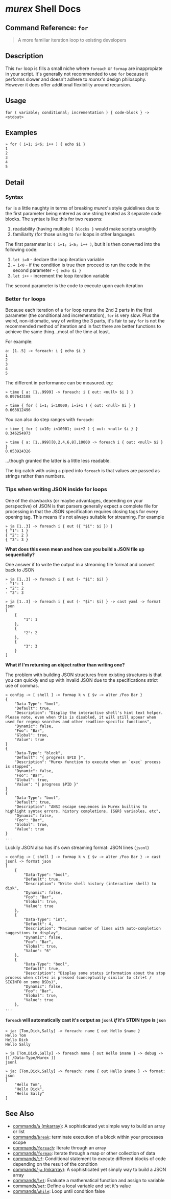 # _murex_ Shell Docs

## Command Reference: `for`

> A more familiar iteration loop to existing developers

## Description

This `for` loop is fills a small niche where `foreach` or `formap` are
inappropiate in your script. It's generally not recommended to use `for`
because it performs slower and doesn't adhere to _murex_'s design
philosophy. However it does offer additional flexibility around recursion. 

## Usage

    for ( variable; conditional; incrementation ) { code-block } -> <stdout>

## Examples

    » for ( i=1; i<6; i++ ) { echo $i }
    1
    2
    3
    4
    5

## Detail

### Syntax

`for` is a little naughty in terms of breaking _murex_'s style guidelines due
to the first parameter being entered as one string treated as 3 separate code
blocks. The syntax is like this for two reasons:
  
1. readability (having multiple `{ blocks }` would make scripts unsightly
2. familiarity (for those using to `for` loops in other languages

The first parameter is: `( i=1; i<6; i++ )`, but it is then converted into the
following code:

1. `let i=0` - declare the loop iteration variable
2. `= i<0` - if the condition is true then proceed to run the code in
the second parameter - `{ echo $i }`
3. `let i++` - increment the loop iteration variable

The second parameter is the code to execute upon each iteration

### Better `for` loops

Because each iteration of a `for` loop reruns the 2nd 2 parts in the first
parameter (the conditional and incrementation), `for` is very slow. Plus the
weird, non-idiomatic, way of writing the 3 parts, it's fair to say `for` is
not the recommended method of iteration and in fact there are better functions
to achieve the same thing...most of the time at least.

For example:

    a: [1..5] -> foreach: i { echo $i }
    1
    2
    3
    4
    5
    
The different in performance can be measured. eg:

    » time { a: [1..9999] -> foreach: i { out: <null> $i } }
    0.097643108
    
    » time { for ( i=1; i<10000; i=i+1 ) { out: <null> $i } }
    0.663812496
    
You can also do step ranges with `foreach`:

    » time { for ( i=10; i<10001; i=i+2 ) { out: <null> $i } }
    0.346254973
    
    » time { a: [1..999][0,2,4,6,8],10000 -> foreach i { out: <null> $i } }
    0.053924326
    
...though granted the latter is a little less readable.

The big catch with using `a` piped into `foreach` is that values are passed
as strings rather than numbers.

### Tips when writing JSON inside for loops

One of the drawbacks (or maybe advantages, depending on your perspective) of
JSON is that parsers generally expect a complete file for processing in that
the JSON specification requires closing tags for every opening tag. This means
it's not always suitable for streaming. For example

    » ja [1..3] -> foreach i { out ({ "$i": $i }) }
    { "1": 1 }
    { "2": 2 }
    { "3": 3 }
    
**What does this even mean and how can you build a JSON file up sequentially?**

One answer if to write the output in a streaming file format and convert back
to JSON

    » ja [1..3] -> foreach i { out (- "$i": $i) }
    - "1": 1
    - "2": 2
    - "3": 3
    
    » ja [1..3] -> foreach i { out (- "$i": $i) } -> cast yaml -> format json
    [
        {
            "1": 1
        },
        {
            "2": 2
        },
        {
            "3": 3
        }
    ]
    
**What if I'm returning an object rather than writing one?**

The problem with building JSON structures from existing structures is that you
can quickly end up with invalid JSON due to the specifications strict use of
commas.

    » config -> [ shell ] -> formap k v { $v -> alter /Foo Bar }
    {
        "Data-Type": "bool",
        "Default": true,
        "Description": "Display the interactive shell's hint text helper. Please note, even when this is disabled, it will still appear when used for regexp searches and other readline-specific functions",
        "Dynamic": false,
        "Foo": "Bar",
        "Global": true,
        "Value": true
    }
    {
        "Data-Type": "block",
        "Default": "{ progress $PID }",
        "Description": "Murex function to execute when an `exec` process is stopped",
        "Dynamic": false,
        "Foo": "Bar",
        "Global": true,
        "Value": "{ progress $PID }"
    }
    {
        "Data-Type": "bool",
        "Default": true,
        "Description": "ANSI escape sequences in Murex builtins to highlight syntax errors, history completions, {SGR} variables, etc",
        "Dynamic": false,
        "Foo": "Bar",
        "Global": true,
        "Value": true
    }
    ...
    
Luckily JSON also has it's own streaming format: JSON lines (`jsonl`)

    » config -> [ shell ] -> formap k v { $v -> alter /Foo Bar } -> cast jsonl -> format json
    [
        {
            "Data-Type": "bool",
            "Default": true,
            "Description": "Write shell history (interactive shell) to disk",
            "Dynamic": false,
            "Foo": "Bar",
            "Global": true,
            "Value": true
        },
        {
            "Data-Type": "int",
            "Default": 4,
            "Description": "Maximum number of lines with auto-completion suggestions to display",
            "Dynamic": false,
            "Foo": "Bar",
            "Global": true,
            "Value": "6"
        },
        {
            "Data-Type": "bool",
            "Default": true,
            "Description": "Display some status information about the stop process when ctrl+z is pressed (conceptually similar to ctrl+t / SIGINFO on some BSDs)",
            "Dynamic": false,
            "Foo": "Bar",
            "Global": true,
            "Value": true
        },
    ...
    
#### `foreach` will automatically cast it's output as `jsonl` _if_ it's STDIN type is `json`

    » ja: [Tom,Dick,Sally] -> foreach: name { out Hello $name }
    Hello Tom
    Hello Dick
    Hello Sally
    
    » ja [Tom,Dick,Sally] -> foreach name { out Hello $name } -> debug -> [[ /Data-Type/Murex ]]
    jsonl
    
    » ja: [Tom,Dick,Sally] -> foreach: name { out Hello $name } -> format: json
    [
        "Hello Tom",
        "Hello Dick",
        "Hello Sally"
    ]

## See Also

* [commands/`a` (mkarray)](../commands/a.md):
  A sophisticated yet simple way to build an array or list
* [commands/`break`](../commands/break.md):
  terminate execution of a block within your processes scope
* [commands/`foreach`](../commands/foreach.md):
  Iterate through an array
* [commands/`formap`](../commands/formap.md):
  Iterate through a map or other collection of data
* [commands/`if`](../commands/if.md):
  Conditional statement to execute different blocks of code depending on the result of the condition
* [commands/`ja` (mkarray)](../commands/ja.md):
  A sophisticated yet simply way to build a JSON array
* [commands/`let`](../commands/let.md):
  Evaluate a mathematical function and assign to variable
* [commands/`set`](../commands/set.md):
  Define a local variable and set it's value
* [commands/`while`](../commands/while.md):
  Loop until condition false